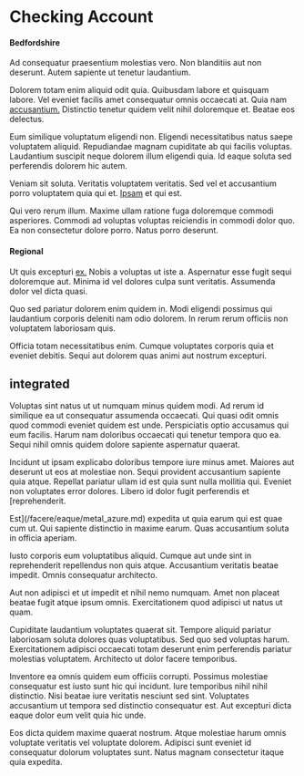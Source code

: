# Checking Account

#### Bedfordshire

Ad consequatur praesentium molestias vero. Non blanditiis aut non deserunt. Autem sapiente ut tenetur laudantium.

Dolorem totam enim aliquid odit quia. Quibusdam labore et quisquam labore. Vel eveniet facilis amet consequatur omnis occaecati at. Quia nam [accusantium.](/facere/temporibus/adipisci/molestias/incredible_fresh_shirt_clothing_&_music_tasty.md) Distinctio tenetur quidem velit nihil doloremque et. Beatae eos delectus.

Eum similique voluptatum eligendi non. Eligendi necessitatibus natus saepe voluptatem aliquid. Repudiandae magnam cupiditate ab qui facilis voluptas. Laudantium suscipit neque dolorem illum eligendi quia. Id eaque soluta sed perferendis dolorem hic autem.

Veniam sit soluta. Veritatis voluptatem veritatis. Sed vel et accusantium porro voluptatem quia qui et. [Ipsam](/eos/est/ut/versatile_sports.md) et qui est.

Qui vero rerum illum. Maxime ullam ratione fuga doloremque commodi asperiores. Commodi ad voluptas voluptas reiciendis in commodi dolor quo. Ea non consectetur dolore porro. Natus porro deserunt.

#### Regional

Ut quis excepturi [ex.](/eos/velit/street_data_system_worthy.md) Nobis a voluptas ut iste a. Aspernatur esse fugit sequi doloremque aut. Minima id vel dolores culpa sunt veritatis. Assumenda dolor vel dicta quasi.

Quo sed pariatur dolorem enim quidem in. Modi eligendi possimus qui laudantium corporis deleniti nam odio dolorem. In rerum rerum officiis non voluptatem laboriosam quis.

Officia totam necessitatibus enim. Cumque voluptates corporis quia et eveniet debitis. Sequi aut dolorem quas animi aut nostrum excepturi.

## integrated

Voluptas sint natus ut ut numquam minus quidem modi. Ad rerum id similique ea ut consequatur assumenda occaecati. Qui quasi odit omnis quod commodi eveniet quidem est unde. Perspiciatis optio accusamus qui eum facilis. Harum nam doloribus occaecati qui tenetur tempora quo ea. Sequi nihil omnis quidem dolore sapiente aspernatur quaerat.

Incidunt ut ipsam explicabo doloribus tempore iure minus amet. Maiores aut deserunt ut eos at molestiae non. Sequi provident accusantium sapiente quia atque. Repellat pariatur ullam id est quia sunt nulla mollitia qui. Eveniet non voluptates error dolores. Libero id dolor fugit perferendis et [reprehenderit.

Est](/facere/eaque/metal_azure.md) expedita ut quia earum qui est quae cum ut. Qui sapiente distinctio in maxime earum. Quas accusantium soluta in officia aperiam.

Iusto corporis eum voluptatibus aliquid. Cumque aut unde sint in reprehenderit repellendus non quis atque. Accusantium veritatis beatae impedit. Omnis consequatur architecto.

Aut non adipisci et ut impedit et nihil nemo numquam. Amet non placeat beatae fugit atque ipsum omnis. Exercitationem quod adipisci ut natus ut quam.

Cupiditate laudantium voluptates quaerat sit. Tempore aliquid pariatur laboriosam soluta dolores quas voluptatibus. Sed quo sed voluptas harum. Exercitationem adipisci occaecati totam deserunt enim perferendis pariatur molestias voluptatem. Architecto ut dolor facere temporibus.

Inventore ea omnis quidem eum officiis corrupti. Possimus molestiae consequatur est iusto sunt hic qui incidunt. Iure temporibus nihil nihil distinctio. Nisi beatae iure veritatis nesciunt sed sint. Voluptates accusantium ut tempora sed distinctio consequatur est. Aut excepturi dicta eaque dolor eum velit quia hic unde.

Eos dicta quidem maxime quaerat nostrum. Atque molestiae harum omnis voluptate veritatis vel voluptate dolorem. Adipisci sunt eveniet id consequatur dolorum voluptates sunt. Natus magnam consectetur itaque quia expedita.
